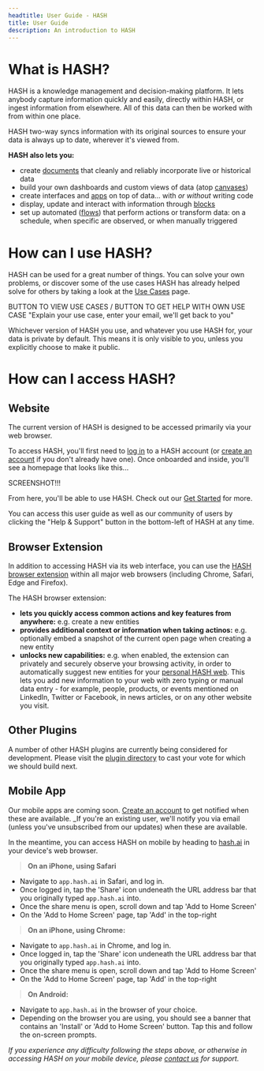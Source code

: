 ```yaml
---
headtitle: User Guide - HASH
title: User Guide
description: An introduction to HASH
---
```


# What is HASH?

HASH is a knowledge management and decision-making platform. It lets anybody capture information quickly and easily, directly within HASH, or ingest information from elsewhere. All of this data can then be worked with from within one place.

HASH two-way syncs information with its original sources to ensure your data is always up to date, wherever it's viewed from.

**HASH also lets you:**

- create [documents](https://hash.ai/guides/pages/documents) that cleanly and reliably incorporate live or historical data
- build your own dashboards and custom views of data (atop [canvases](https://hash.ai/guides/pages/canvases))
- create interfaces and [apps](https://hash.ai/guides/apps) on top of data... with _or without_ writing code
- display, update and interact with information through [blocks](https://hash.ai/guide/blocks)
- set up automated ([flows](https://hash.ai/guide/flows)) that perform actions or transform data: on a schedule, when specific are observed, or when manually triggered

# How can I use HASH?

HASH can be used for a great number of things. You can solve your own problems, or discover some of the use cases HASH has already helped solve for others by taking a look at the [Use Cases](https://hash.ai/guide/introduction/use-cases) page.

BUTTON TO VIEW USE CASES / BUTTON TO GET HELP WITH OWN USE CASE "Explain your use case, enter your email, we'll get back to you"

Whichever version of HASH you use, and whatever you use HASH for, your data is private by default. This means it is only visible to you, unless you explicitly choose to make it public.

# How can I access HASH?

## Website

The current version of HASH is designed to be accessed primarily via your web browser.

To access HASH, you'll first need to [log in](https://app.hash.ai/login) to a HASH account (or [create an account](https://app.hash.ai/signup) if you don't already have one). Once onboarded and inside, you'll see a homepage that looks like this...

SCREENSHOT!!!

From here, you'll be able to use HASH. Check out our [Get Started](https://hash.ai/guide/introduction/get-started) for more.

You can access this user guide as well as our community of users by clicking the "Help & Support" button in the bottom-left of HASH at any time.

## Browser Extension

In addition to accessing HASH via its web interface, you can use the [HASH browser extension](https://hash.ai/integrations#plugins) within all major web browsers (including Chrome, Safari, Edge and Firefox).

The HASH browser extension:

- **lets you quickly access common actions and key features from anywhere:** e.g. create a new entities
- **provides additional context or information when taking actinos:** e.g. optionally embed a snapshot of the current open page when creating a new entity
- **unlocks new capabilities:** e.g. when enabled, the extension can privately and securely observe your browsing activity, in order to automatically suggest new entities for your [personal HASH web](https://hash.ai/guide/webs). This lets you add new information to your web with zero typing or manual data entry - for example, people, products, or events mentioned on LinkedIn, Twitter or Facebook, in news articles, or on any other website you visit.

## Other Plugins

A number of other HASH plugins are currently being considered for development. Please visit the [plugin directory](https://hash.ai/integrations#plugins) to cast your vote for which we should build next.

## Mobile App

Our mobile apps are coming soon. [Create an account](https://app.hash.ai/signup) to get notified when these are available. _If you're an existing user, we'll notify you via email (unless you've unsubscribed from our updates) when these are available.

In the meantime, you can access HASH on mobile by heading to [hash.ai](https://app.hash.ai/) in your device's web browser.

> **On an iPhone, using Safari**
- Navigate to `app.hash.ai` in Safari, and log in.
- Once logged in, tap the 'Share' icon undeneath the URL address bar that you originally typed `app.hash.ai` into.
- Once the share menu is open, scroll down and tap 'Add to Home Screen'
- On the 'Add to Home Screen' page, tap 'Add' in the top-right

> **On an iPhone, using Chrome:**
- Navigate to `app.hash.ai` in Chrome, and log in.
- Once logged in, tap the 'Share' icon undeneath the URL address bar that you originally typed `app.hash.ai` into.
- Once the share menu is open, scroll down and tap 'Add to Home Screen'
- On the 'Add to Home Screen' page, tap 'Add' in the top-right

> **On Android:**
- Navigate to `app.hash.ai` in the browser of your choice.
- Depending on the browser you are using, you should see a banner that contains an 'Install' or 'Add to Home Screen' button. Tap this and follow the on-screen prompts.

_If you experience any difficulty following the steps above, or otherwise in accessing HASH on your mobile device, please [contact us](https://hash.ai/contact) for support._